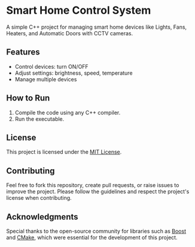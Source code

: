 # Smart Home Control System

A simple C++ project for managing smart home devices like Lights, Fans, Heaters, and Automatic Doors with CCTV cameras.

## Features
- Control devices: turn ON/OFF
- Adjust settings: brightness, speed, temperature
- Manage multiple devices

## How to Run
1. Compile the code using any C++ compiler.
2. Run the executable.

## License
This project is licensed under the [MIT License](LICENSE).

## Contributing
Feel free to fork this repository, create pull requests, or raise issues to improve the project. Please follow the guidelines and respect the project's license when contributing.

## Acknowledgments
Special thanks to the open-source community for libraries such as [Boost](https://www.boost.org/) and [CMake](https://cmake.org/), which were essential for the development of this project.
